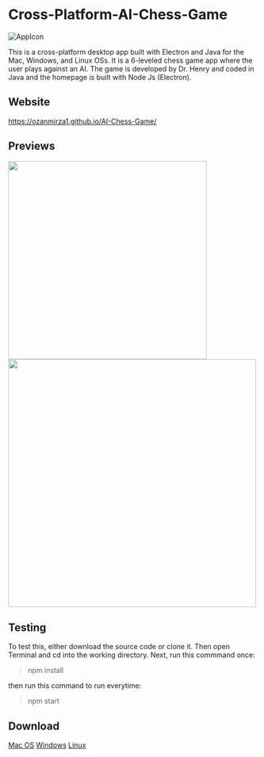 # Cross-Platform-AI-Chess-Game
![AppIcon](https://github.com/ozanmirza1/AI-Chess-Game/blob/master/Assets/AppIcon/AppIcon.png)

This is a cross-platform desktop app built with Electron and Java for the Mac, Windows, and Linux OSs. It is a 6-leveled chess game app where the user plays against an AI. The game is developed by Dr. Henry and coded in Java and the homepage is built with Node Js (Electron).

## Website
https://ozanmirza1.github.io/AI-Chess-Game/

## Previews
<img src="https://github.com/ozanmirza1/AI-Chess-Game/blob/master/Assets/Previews/HomePageScreenShot.png" width="400"><img src="https://github.com/ozanmirza1/AI-Chess-Game/blob/master/Assets/Previews/GameScreenShot.png" width="500">

## Testing
To test this, either download the source code or clone it. Then open Terminal and cd into the working directory. Next, run this commmand once:

> npm install

then run this command to run everytime:

> npm start

## Download
[Mac OS](https://github.com/ozanmirza1/AI-Chess-Game/raw/master/release-builds/AI%20Chess%20Game%20Installer.dmg)
[Windows](https://github.com/ozanmirza1/AI-Chess-Game/raw/master/release-builds/AI%20Chess%20Game%20Installer.exe)
[Linux](https://github.com/ozanmirza1/AI-Chess-Game/raw/master/release-builds/AI%20Chess%20Game%20Installer.deb)
